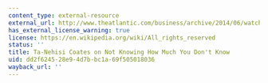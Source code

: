 ```yaml
---
content_type: external-resource
external_url: http://www.theatlantic.com/business/archive/2014/06/watch-the-atlantics-ta-nehisi-coates-discuss-reparations/372700/
has_external_license_warning: true
license: https://en.wikipedia.org/wiki/All_rights_reserved
status: ''
title: Ta-Nehisi Coates on Not Knowing How Much You Don't Know
uid: dd2f6245-28e9-4d7b-bc1a-69f505018036
wayback_url: ''
---
```

